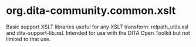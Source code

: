 org.dita-community.common.xslt
==============================

Basic support XSLT libraries useful for any XSLT transform: relpath_utils.xsl and dita-support-lib.xsl. Intended for use with the DITA Open Toolkit but not limited to that use.

